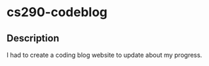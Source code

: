 # cs290-codeblog

## Description

I had to create a coding blog website to update about my progress.
